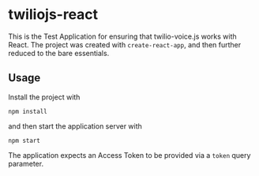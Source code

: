 twiliojs-react
==================

This is the Test Application for ensuring that twilio-voice.js works with React.
The project was created with `create-react-app`, and then further reduced to the
bare essentials.

Usage
-----

Install the project with

```
npm install
```

and then start the application server with

```
npm start
```

The application expects an Access Token to be provided via a `token` query
parameter.
